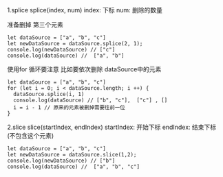 1.splice
splice(index, num)
index: 下标
num: 删除的数量

准备删掉 第三个元素
```
let dataSource = ["a", "b", "c"]
let newDataSource = dataSource.splice(2, 1);
console.log(newDataSource) // ["c"]
console.log(dataSource) //  ["a", "b"]
```
使用for 循环要注意
比如要依次删除 dataSource中的元素
```
let dataSource = ["a", "b", "c"]
for (let i = 0; i < dataSource.length; i ++) {
  dataSource.splice(i, 1)
  console.log(dataSource) // ["b", "c"],  ["c"] , []
  i = i - 1 // 原来的元素被删掉需要往前一位
}
```
2.slice
slice(startIndex, endIndex)
startIndex: 开始下标
endIndex: 结束下标(不包含这个元素)

```
let dataSource = ["a", "b", "c"]
let newDataSource = dataSource.slice(1,2);
console.log(newDataSource) // ["b"]
console.log(dataSource) //  ["a", "b", "c"]
```
